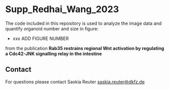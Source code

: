 # Supp_Redhai_Wang_2023

The code included in this repository is used to analyze the image data and quantify organoid number and size in figure:
* xxx ADD FIGURE NUMBER

from the publication __Rab35 restrains regional Wnt activation by regulating a Cdc42-JNK signalling relay in the intestine__

## Contact

For questions please contact Saskia Reuter saskia.reuter@dkfz.de
